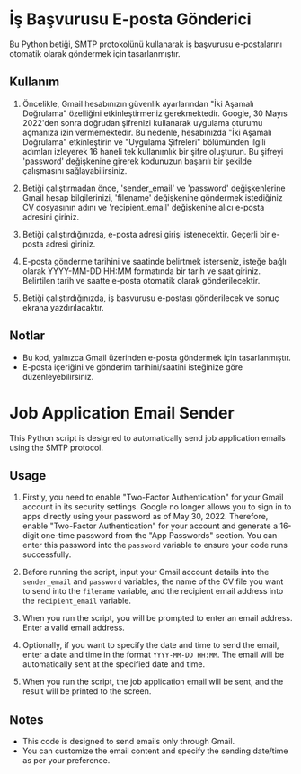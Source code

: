 # İş Başvurusu E-posta Gönderici

Bu Python betiği, SMTP protokolünü kullanarak iş başvurusu e-postalarını otomatik olarak göndermek için tasarlanmıştır.

## Kullanım

1. Öncelikle, Gmail hesabınızın güvenlik ayarlarından "İki Aşamalı Doğrulama" özelliğini etkinleştirmeniz gerekmektedir. Google, 30 Mayıs 2022'den sonra doğrudan şifrenizi kullanarak uygulama oturumu açmanıza izin vermemektedir. Bu nedenle, hesabınızda "İki Aşamalı Doğrulama" etkinleştirin ve "Uygulama Şifreleri" bölümünden ilgili adımları izleyerek 16 haneli tek kullanımlık bir şifre oluşturun. Bu şifreyi 'password' değişkenine girerek kodunuzun başarılı bir şekilde çalışmasını sağlayabilirsiniz.

2. Betiği çalıştırmadan önce, 'sender_email' ve 'password' değişkenlerine Gmail hesap bilgilerinizi, 'filename' değişkenine göndermek istediğiniz CV dosyasının adını ve 'recipient_email' değişkenine alıcı e-posta adresini giriniz.

3. Betiği çalıştırdığınızda, e-posta adresi girişi istenecektir. Geçerli bir e-posta adresi giriniz.

4. E-posta gönderme tarihini ve saatinde belirtmek isterseniz, isteğe bağlı olarak YYYY-MM-DD HH:MM formatında bir tarih ve saat giriniz. Belirtilen tarih ve saatte e-posta otomatik olarak gönderilecektir.

5. Betiği çalıştırdığınızda, iş başvurusu e-postası gönderilecek ve sonuç ekrana yazdırılacaktır.

## Notlar

- Bu kod, yalnızca Gmail üzerinden e-posta göndermek için tasarlanmıştır.
- E-posta içeriğini ve gönderim tarihini/saatini isteğinize göre düzenleyebilirsiniz.

# Job Application Email Sender

This Python script is designed to automatically send job application emails using the SMTP protocol.

## Usage

1. Firstly, you need to enable "Two-Factor Authentication" for your Gmail account in its security settings. Google no longer allows you to sign in to apps directly using your password as of May 30, 2022. Therefore, enable "Two-Factor Authentication" for your account and generate a 16-digit one-time password from the "App Passwords" section. You can enter this password into the `password` variable to ensure your code runs successfully.

2. Before running the script, input your Gmail account details into the `sender_email` and `password` variables, the name of the CV file you want to send into the `filename` variable, and the recipient email address into the `recipient_email` variable.

3. When you run the script, you will be prompted to enter an email address. Enter a valid email address.

4. Optionally, if you want to specify the date and time to send the email, enter a date and time in the format `YYYY-MM-DD HH:MM`. The email will be automatically sent at the specified date and time.

5. When you run the script, the job application email will be sent, and the result will be printed to the screen.

## Notes

- This code is designed to send emails only through Gmail.
- You can customize the email content and specify the sending date/time as per your preference.
